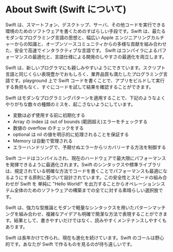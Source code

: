 # About Swift (Swift について)

Swift は、スマートフォン、デスクトップ、サーバ、その他コードを実行できる環境のためのソフトウェアを書くためのすばらしい手段です。Swift は、最たるモダンなプログラミング言語の思想と、幅広い Apple エンジニアリングカルチャーからの知識と、オープンソースコミュニティからの多様な貢献を組み合わせた、安全で高速でインタラクティブな言語です。 Swift はコンパイラによるパフォーマンスの最適化と、言語仕様による開発のしやすさの最適化を両立します。

Swift は、新しいプログラマにも親しみやすいようにできています。スクリプト言語と同じくらい表現豊かでおもしろく、業界品質も満たしたプログラミング言語です。playground 上で Swift コードを書くことで、アプリをビルドして実行する負担もなく、すぐにコードを試して結果を確認することができます。

Swift はモダンなプログラミングパターンを適用することで、下記のようなよくやりがちな数々の種類のミスを、起こさないようにしています。

* 変数は必ず使用する前に初期化する
* Array の index は out of bounds \(範囲超え\)エラーをチェックする
* 数値の overflow のチェックをする
* optional は nil の値を明示的に処理されることを保証する
* Memory は自動で管理される
* エラーハンドリングで、予期せぬエラーからリカバリーする方法を制御する

Swift コードはコンパイルされ、現在のハードウェアで最大限にパフォーマンスを発揮できるように最適化されます。Swift のシンタックスや標準ライブラリは、規定されている明確な方法でコードを書くことでパフォーマンスも最適になるようにする原則に基づいて設計されています。この安全性とスピードの組み合わせが Swift を 単純に "Hello World!" を出力することからオペレーションシステム全体のためのソフトウェアの構築までの全てに対する素晴らしい選択肢です。

Swift は、強力な型推論とモダンで軽量なシンタックスを用いたパターンマッチングを組み合わせ、複雑なアイデアも明確で簡潔な方法で表現することができます。結果として、書きやすいだけではなく、読みやすくメンテナンスしやすくもあります。

Swift は長年かけて作られ、現在も進化を続けています。Swift のゴールは野心的です。あなたが Swift で作るものを見るのが待ち遠しいです。
